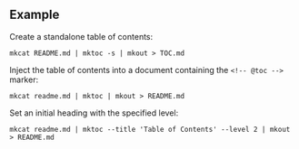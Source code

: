 ## Example

Create a standalone table of contents:

```shell
mkcat README.md | mktoc -s | mkout > TOC.md
```

Inject the table of contents into a document containing the `<!-- @toc -->` marker:

```shell
mkcat readme.md | mktoc | mkout > README.md
```

Set an initial heading with the specified level:

```shell
mkcat readme.md | mktoc --title 'Table of Contents' --level 2 | mkout > README.md
```
